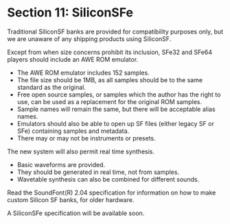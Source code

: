 # Section 11: SiliconSFe

Traditional SiliconSF banks are provided for compatibility purposes only, but we are unaware of any shipping products using SiliconSF.

Except from when size concerns prohibit its inclusion, SFe32 and SFe64 players should include an AWE ROM emulator.

- The AWE ROM emulator includes 152 samples.
- The file size should be 1MB, as all samples should be to the same standard as the original.
- Free open source samples, or samples which the author has the right to use, can be used as a replacement for the original ROM samples.
- Sample names will remain the same, but there will be acceptable alias names.
- Emulators should also be able to open up SF files (either legacy SF or SFe) containing samples and metadata.
- There may or may not be instruments or presets.

The new system will also permit real time synthesis.

- Basic waveforms are provided.
- They should be generated in real time, not from samples.
- Wavetable synthesis can also be combined for different sounds.

Read the SoundFont(R) 2.04 specification for information on how to make custom Silicon SF banks, for older hardware.

A SiliconSFe specification will be available soon.